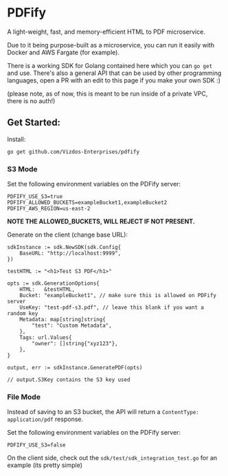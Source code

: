 # PDFify

A light-weight, fast, and memory-efficient HTML to PDF microservice.

Due to it being purpose-built as a microservice, you can run it easily with Docker and AWS Fargate (for example).

There is a working SDK for Golang contained here which you can `go get` and use. There's also a general API that can be used by other programming languages, open a PR with an edit to this page if you make your own SDK :)

(please note, as of now, this is meant to be run inside of a private VPC, there is no auth!)

## Get Started:

Install:

```
go get github.com/Vizdos-Enterprises/pdfify
```

### S3 Mode

Set the following environment variables on the PDFify server:

```
PDFIFY_USE_S3=true
PDFIFY_ALLOWED_BUCKETS=exampleBucket1,exampleBucket2
PDFIFY_AWS_REGION=us-east-2
```

**NOTE THE ALLOWED_BUCKETS, WILL REJECT IF NOT PRESENT.**

Generate on the client (change base URL):

```
sdkInstance := sdk.NewSDK(sdk.Config{
	BaseURL: "http://localhost:9999",
})

testHTML := "<h1>Test S3 PDF</h1>"

opts := sdk.GenerationOptions{
	HTML:   &testHTML,
	Bucket: "exampleBucket1", // make sure this is allowed on PDFify server
	UseKey: "test-pdf-s3.pdf", // leave this blank if you want a random key
	Metadata: map[string]string{
		"test": "Custom Metadata",
	},
	Tags: url.Values{
		"owner": []string{"xyz123"},
	},
}

output, err := sdkInstance.GeneratePDF(opts)

// output.S3Key contains the S3 key used
```

### File Mode

Instead of saving to an S3 bucket, the API will return a `ContentType: application/pdf` response.

Set the following environment variables on the PDFify server:

```
PDFIFY_USE_S3=false
```

On the client side, check out the `sdk/test/sdk_integration_test.go` for an example (its pretty simple)
